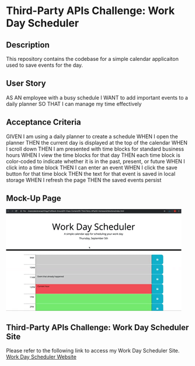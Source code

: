 # Third-Party APIs Challenge: Work Day Scheduler

## Description
This repository contains the codebase for a simple calendar applicaiton used to save events for the day.

## User Story
AS AN employee with a busy schedule
I WANT to add important events to a daily planner
SO THAT I can manage my time effectively

## Acceptance Criteria
GIVEN I am using a daily planner to create a schedule
WHEN I open the planner
THEN the current day is displayed at the top of the calendar
WHEN I scroll down
THEN I am presented with time blocks for standard business hours
WHEN I view the time blocks for that day
THEN each time block is color-coded to indicate whether it is in the past, present, or future
WHEN I click into a time block
THEN I can enter an event
WHEN I click the save button for that time block
THEN the text for that event is saved in local storage
WHEN I refresh the page
THEN the saved events persist

## Mock-Up Page

![Alt text](05-third-party-apis-homework-demo.gif?raw=true "Third-Party APIs Challenge: Work Day Scheduler Site")

## Third-Party APIs Challenge: Work Day Scheduler Site

Please refer to the following link to access my Work Day Scheduler Site.  [Work Day Scheduler Website](https://uobie80.github.io/scheduler_webapp/)